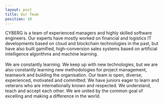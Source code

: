 ```yaml
---
layout: post
title: Our Team
position: 10
---
```


CYBERG is a team of experienced managers and highly skilled software engineers. Our experts have mostly worked on financial and logistics IT developments based on cloud and blockchain technologies in the past, but have also built gamified, high-conversion sales systems based on artificial intelligence algorithms and machine learning.<br><br>We are constantly learning. We keep up with new technologies, but we are also constantly learning new methodologies for project management, teamwork and building the organisation. Our team is open, diverse, experienced, motivated and committed. We have juniors eager to learn and veterans who are internationally known and respected. We understand, teach and accept each other. We are united by the common goal of excelling and making a difference in the world.
